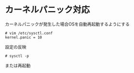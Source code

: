 # カーネルパニック対応
カーネルパニックが発生した場合OSを自動再起動するようにする  

```
# vim /etc/sysctl.conf
kernel.panic = 10
```

設定の反映  

```
# sysctl -p
```

または再起動  